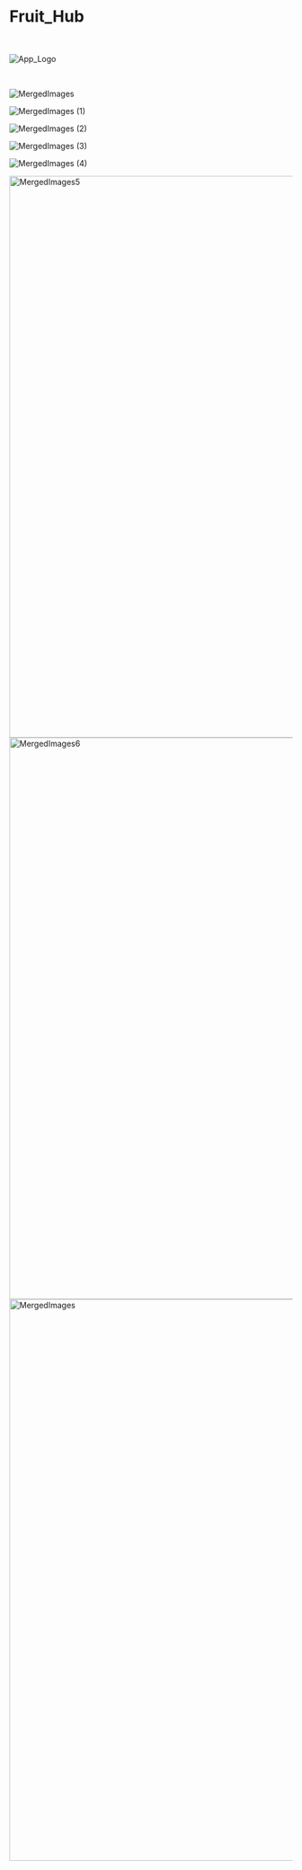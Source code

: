 # Fruit_Hub
<br>

![App_Logo](https://github.com/user-attachments/assets/cb201518-834b-4ae3-bedb-9ef2e62610f4)

<br>

![MergedImages](https://github.com/user-attachments/assets/be40f012-71d3-4ae2-9c3a-c7e7f2772b34)

![MergedImages (1)](https://github.com/user-attachments/assets/900da0bf-7af4-48d9-9e5b-aeb18fbd5a59)

![MergedImages (2)](https://github.com/user-attachments/assets/6c52c407-367c-44fa-b3a5-656693e9383b)

![MergedImages (3)](https://github.com/user-attachments/assets/3b8aa67d-25ed-453a-b59d-a6dcc5a4a350)

![MergedImages (4)](https://github.com/user-attachments/assets/0904f456-a1f1-4732-b9b9-0ae46bb0bdc7)

<img width="1345" height="1000" alt="MergedImages5" src="https://github.com/user-attachments/assets/0653f292-8453-4ce9-a0c9-ac77aa29c6d1" />

<img width="897" height="1000" alt="MergedImages6" src="https://github.com/user-attachments/assets/f1b81785-c0f3-4795-9825-66eeac919050" />

<img width="1345" height="1000" alt="MergedImages" src="https://github.com/user-attachments/assets/203db2b6-0108-416a-bac8-755cf8823248" />
